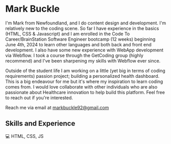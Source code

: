 # Mark Buckle 

I'm Mark from Newfoundland, and I do content design and development. I'm relatively new to the coding scene. So far I have experience in the basics (HTML, CSS & Javascript) and I am  enrolled in the Code To Career/BrainStation Software Engineer bootcamp (12 weeks) beginning June 4th, 2024 to learn other languages and both back and front end development. I also have some new experience with WebApp development via Webflow. I took a course through the GetCoding group (highly recommend) and I've been sharpening my skills with Webflow ever since.

Outside of the student life I am working on a little (yet big in terms of coding requirements) passion project; building a personalized health dashboard. This is a big endeavour for me but it's where my inspiration to learn coding comes from. I would love collaborate with other individuals who are also passionate about Healthcare innovation to help build this platform. Feel free to reach out if you're interested.

Reach me via email at markbuckle92@gmail.com

## Skills and Experience

💻 HTML, CSS, JS
